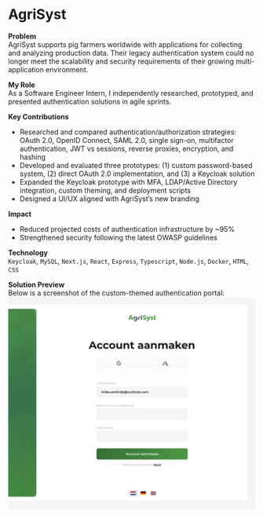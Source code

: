 # AgriSyst
**Problem**<br>
AgriSyst supports pig farmers worldwide with applications for collecting and analyzing production data. Their legacy authentication system could no longer meet the scalability and security requirements of their growing multi-application environment.

**My Role**<br>
As a Software Engineer Intern, I independently researched, prototyped, and presented authentication solutions in agile sprints.

**Key Contributions**<br>
- Researched and compared authentication/authorization strategies: OAuth 2.0, OpenID Connect, SAML 2.0, single sign-on, multifactor authentication, JWT vs sessions, reverse proxies, encryption, and hashing
- Developed and evaluated three prototypes: (1) custom password-based system, (2) direct OAuth 2.0 implementation, and (3) a Keycloak solution
- Expanded the Keycloak prototype with MFA, LDAP/Active Directory integration, custom theming, and deployment scripts
- Designed a UI/UX aligned with AgriSyst’s new branding

**Impact**<br>
- Reduced projected costs of authentication infrastructure by ~95%
- Strengthened security following the latest OWASP guidelines

**Technology**<br>
`Keycloak`, `MySQL`, `Next.js`, `React`, `Express`, `Typescript`, `Node.js`, `Docker`, `HTML`, `CSS`

**Solution Preview**<br>
Below is a screenshot of the custom-themed authentication portal:
![UI design AgriSyst auth portal](../assets/images/agrisyst.png)
